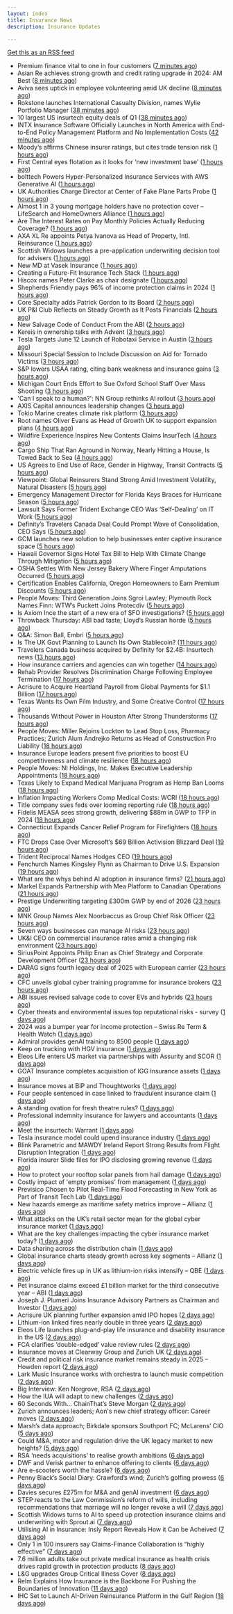 ```yaml
---
layout: index
title: Insurance News
description: Insurance Updates

---
```


[Get this as an RSS feed](/insurance.rss)

<!-- news_marker starts -->
- Premium finance vital to one in four customers ([7 minutes ago](https://www.postonline.co.uk/personal/7957831/premium-finance-vital-to-one-in-four-customers))
- Asian Re achieves strong growth and credit rating upgrade in 2024: AM Best ([8 minutes ago](https://www.reinsurancene.ws/asian-re-achieves-strong-growth-and-credit-rating-upgrade-in-2024-am-best/))
- Aviva sees uptick in employee volunteering amid UK decline ([8 minutes ago](https://www.postonline.co.uk/people/7957801/aviva-sees-uptick-in-employee-volunteering-amid-uk-decline))
- Rokstone launches International Casualty Division, names Wylie Portfolio Manager ([38 minutes ago](https://www.reinsurancene.ws/rokstone-launches-international-casualty-division-names-wylie-portfolio-manager/))
- 10 largest US insurtech equity deals of Q1 ([38 minutes ago](https://www.dig-in.com/list/10-largest-us-insurtech-equity-deals-of-q1))
- INTX Insurance Software Officially Launches in North America with End-to-End Policy Management Platform and No Implementation Costs ([42 minutes ago](https://www.insurtechinsights.com/intx-insurance-software-officially-launches-in-north-america-with-end-to-end-policy-management-platform-and-no-implementation-costs/))
- Moody’s affirms Chinese insurer ratings, but cites trade tension risk ([1 hours ago](https://www.reinsurancene.ws/moodys-affirms-chinese-insurer-ratings-but-cites-trade-tension-risk/))
- First Central eyes flotation as it looks for ‘new investment base’ ([1 hours ago](https://www.postonline.co.uk/news/7957822/first-central-eyes-flotation-as-it-looks-for-%E2%80%98new-investment-base%E2%80%99))
- bolttech Powers Hyper-Personalized Insurance Services with AWS Generative AI ([1 hours ago](https://www.insurtechinsights.com/bolttech-powers-hyper-personalized-insurance-services-with-aws-generative-ai/))
- UK Authorities Charge Director at Center of Fake Plane Parts Probe ([1 hours ago](https://www.insurancejournal.com/news/international/2025/05/29/825452.htm))
- Almost 1 in 3 young mortgage holders have no protection cover – LifeSearch and HomeOwners Alliance ([1 hours ago](https://ifamagazine.com/almost-1-in-3-young-mortgage-holders-have-no-protection-cover-lifesearch-and-homeowners-alliance/))
- Are The Interest Rates on Pay Monthly Policies Actually Reducing Coverage? ([1 hours ago](https://insurance-edge.net/2025/05/29/are-the-interest-rates-on-pay-monthly-policies-actually-reducing-coverage/))
- AXA XL Re appoints Petya Ivanova as Head of Property, Intl. Reinsurance ([1 hours ago](https://www.reinsurancene.ws/axa-xl-re-appoints-petya-ivanova-as-head-of-property-intl-reinsurance/))
- Scottish Widows launches a pre-application underwriting decision tool for advisers ([1 hours ago](https://ifamagazine.com/scottish-widows-launches-a-pre-application-underwriting-decision-tool-for-advisers/))
- New MD at Vasek Insurance ([1 hours ago](https://insurance-edge.net/2025/05/29/new-md-at-vasek-insurance/))
- Creating a Future-Fit Insurance Tech Stack ([1 hours ago](https://insurance-edge.net/2025/05/29/creating-a-future-fit-insurance-tech-stack/))
- Hiscox names Peter Clarke as chair designate ([1 hours ago](https://www.postonline.co.uk/news/7957829/hiscox-names-peter-clarke-as-chair-designate))
- Shepherds Friendly pays 96% of income protection claims in 2024 ([1 hours ago](https://ifamagazine.com/shepherds-friendly-pays-96-of-income-protection-claims-in-2024/))
- Core Specialty adds Patrick Gordon to its Board ([2 hours ago](https://www.reinsurancene.ws/core-specialty-adds-patrick-gordon-to-its-board/))
- UK P&I Club Reflects on Steady Growth as It Posts Financials ([2 hours ago](https://insurance-edge.net/2025/05/29/uk-pi-club-reflects-on-steady-growth-as-it-posts-financials/))
- New Salvage Code of Conduct From the ABI ([2 hours ago](https://insurance-edge.net/2025/05/29/new-salvage-code-of-conduct-from-the-abi/))
- Kereis in ownership talks with Advent ([3 hours ago](https://www.insurancebusinessmag.com/uk/news/breaking-news/kereis-in-ownership-talks-with-advent-537286.aspx))
- Tesla Targets June 12 Launch of Robotaxi Service in Austin ([3 hours ago](https://www.insurancejournal.com/news/southcentral/2025/05/29/825431.htm))
- Missouri Special Session to Include Discussion on Aid for Tornado Victims ([3 hours ago](https://www.insurancejournal.com/news/midwest/2025/05/29/825440.htm))
- S&P lowers USAA rating, citing bank weakness and insurance gains ([3 hours ago](https://www.reinsurancene.ws/sp-lowers-usaa-rating-citing-bank-weakness-and-insurance-gains/))
- Michigan Court Ends Effort to Sue Oxford School Staff Over Mass Shooting ([3 hours ago](https://www.insurancejournal.com/news/midwest/2025/05/29/825437.htm))
- 'Can I speak to a human?': NN Group rethinks AI rollout ([3 hours ago](https://www.insurancebusinessmag.com/uk/news/technology/can-i-speak-to-a-human-nn-group-rethinks-ai-rollout-537285.aspx))
- AXIS Capital announces leadership changes ([3 hours ago](https://www.insurancebusinessmag.com/uk/news/breaking-news/axis-capital-announces-leadership-changes-537284.aspx))
- Tokio Marine creates climate risk platform ([3 hours ago](https://www.insurancebusinessmag.com/uk/news/environmental/tokio-marine-creates-climate-risk-platform-537283.aspx))
- Root names Oliver Evans as Head of Growth UK to support expansion plans ([4 hours ago](https://www.reinsurancene.ws/root-names-oliver-evans-as-head-of-growth-uk-to-support-expansion-plans/))
- Wildfire Experience Inspires New Contents Claims InsurTech ([4 hours ago](https://www.insurancejournal.com/news/national/2025/05/29/825420.htm))
- Cargo Ship That Ran Aground in Norway, Nearly Hitting a House, Is Towed Back to Sea ([4 hours ago](https://www.insurancejournal.com/news/international/2025/05/29/825397.htm))
- US Agrees to End Use of Race, Gender in Highway, Transit Contracts ([5 hours ago](https://www.insurancejournal.com/news/national/2025/05/29/825425.htm))
- Viewpoint: Global Reinsurers Stand Strong Amid Investment Volatility, Natural Disasters ([5 hours ago](https://www.insurancejournal.com/news/international/2025/05/29/825382.htm))
- Emergency Management Director for Florida Keys Braces for Hurricane Season ([5 hours ago](https://www.insurancejournal.com/news/southeast/2025/05/29/825164.htm))
- Lawsuit Says Former Trident Exchange CEO Was ‘Self-Dealing’ on IT Work ([5 hours ago](https://www.insurancejournal.com/news/southeast/2025/05/29/825398.htm))
- Definity’s Travelers Canada Deal Could Prompt Wave of Consolidation, CEO Says ([5 hours ago](https://www.insurancejournal.com/news/international/2025/05/29/825404.htm))
- GCM launches new solution to help businesses enter captive insurance space ([5 hours ago](https://www.reinsurancene.ws/gcm-launches-new-solution-to-help-businesses-enter-captive-insurance-space/))
- Hawaii Governor Signs Hotel Tax Bill to Help With Climate Change Through Mitigation ([5 hours ago](https://www.insurancejournal.com/news/west/2025/05/29/825371.htm))
- OSHA Settles With New Jersey Bakery Where Finger Amputations Occurred ([5 hours ago](https://www.insurancejournal.com/news/east/2025/05/29/825306.htm))
- Certification Enables California, Oregon Homeowners to Earn Premium Discounts ([5 hours ago](https://www.insurancejournal.com/news/west/2025/05/29/824983.htm))
- People Moves: Third Generation Joins Sgroi Lawley; Plymouth Rock Names Finn: WTW’s Puckett Joins Protecdiv ([5 hours ago](https://www.insurancejournal.com/news/east/2025/05/29/825338.htm))
- Is Axiom Ince the start of a new era of SFO investigations? ([5 hours ago](https://www.postonline.co.uk/broker/7957763/is-axiom-ince-the-start-of-a-new-era-of-sfo-investigations))
- Throwback Thursday: ABI bad taste; Lloyd’s Russian horde ([5 hours ago](https://www.postonline.co.uk/lloyd%E2%80%99slondon/7956606/throwback-thursday-abi-bad-taste-lloyd%E2%80%99s-russian-horde))
- Q&A: Simon Ball, Embri ([5 hours ago](https://www.postonline.co.uk/technology/7957476/qa-simon-ball-embri))
- Is The UK Govt Planning to Launch Its Own Stablecoin? ([11 hours ago](https://insurance-edge.net/2025/05/28/is-the-uk-govt-planning-to-launch-its-own-stablecoin/))
- Travelers Canada business acquired by Definity for $2.4B: Insurtech news ([13 hours ago](https://www.dig-in.com/news/travelers-canada-acquired-by-definity-2-4b-insurtech-news))
- How insurance carriers and agencies can win together ([14 hours ago](https://www.dig-in.com/opinion/how-insurance-carriers-and-agencies-can-win-together))
- Rehab Provider Resolves Discrimination Charge Following Employee Termination ([17 hours ago](https://www.insurancejournal.com/news/midwest/2025/05/28/825367.htm))
- Acrisure to Acquire Heartland Payroll from Global Payments for $1.1 Billion ([17 hours ago](https://www.insurtechinsights.com/acrisure-to-acquire-heartland-payroll-from-global-payments-for-1-1-billion/))
- Texas Wants Its Own Film Industry, and Some Creative Control ([17 hours ago](https://www.insurancejournal.com/news/southcentral/2025/05/28/825363.htm))
- Thousands Without Power in Houston After Strong Thunderstorms ([17 hours ago](https://www.insurancejournal.com/news/southcentral/2025/05/28/825360.htm))
- People Moves: Miller Rejoins Lockton to Lead Stop Loss, Pharmacy Practices; Zurich Alum Andrejko Returns as Head of Construction Pro Liability ([18 hours ago](https://www.insurancejournal.com/news/national/2025/05/28/825333.htm))
- Insurance Europe leaders present five priorities to boost EU competitiveness and climate resilience ([18 hours ago](https://www.reinsurancene.ws/insurance-europe-leaders-present-five-priorities-to-boost-eu-competitiveness-and-climate-resilience/))
- People Moves: NI Holdings, Inc. Makes Executive Leadership Appointments ([18 hours ago](https://www.insurancejournal.com/news/midwest/2025/05/28/825344.htm))
- Texas Likely to Expand Medical Marijuana Program as Hemp Ban Looms ([18 hours ago](https://www.insurancejournal.com/news/southcentral/2025/05/28/825348.htm))
- Inflation Impacting Workers Comp Medical Costs: WCRI ([18 hours ago](https://www.insurancejournal.com/news/national/2025/05/28/825345.htm))
- Title company sues feds over looming reporting rule ([18 hours ago](https://www.dig-in.com/news/title-company-sues-feds-over-looming-reporting-rule))
- Fidelis MEASA sees strong growth, delivering $88m in GWP to TFP in 2024 ([18 hours ago](https://www.reinsurancene.ws/fidelis-measa-sees-strong-growth-delivering-88m-in-gwp-to-tfp-in-2024/))
- Connecticut Expands Cancer Relief Program for Firefighters ([18 hours ago](https://www.insurancejournal.com/news/east/2025/05/28/825324.htm))
- FTC Drops Case Over Microsoft’s $69 Billion Activision Blizzard Deal ([19 hours ago](https://www.insurancejournal.com/news/national/2025/05/28/825322.htm))
- Trident Reciprocal Names Hodges CEO ([19 hours ago](https://www.insurancejournal.com/news/southeast/2025/05/28/825318.htm))
- Fenchurch Names Kingsley Flynn as Chairman to Drive U.S. Expansion ([19 hours ago](https://www.insurtechinsights.com/fenchurch-names-kingsley-flynn-as-chairman-to-drive-u-s-expansion/))
- What are the whys behind AI adoption in insurance firms? ([21 hours ago](https://www.dig-in.com/news/what-are-the-whys-behind-ai-adoption-in-insurance-firms))
- Markel Expands Partnership with Mea Platform to Canadian Operations ([21 hours ago](https://www.insurtechinsights.com/markel-expands-partnership-with-mea-platform-to-canadian-operations/))
- Prestige Underwriting targeting £300m GWP by end of 2026 ([23 hours ago](https://www.postonline.co.uk/news/7957825/prestige-underwriting-targeting-%C2%A3300m-gwp-by-end-of-2026))
- MNK Group Names Alex Noorbaccus as Group Chief Risk Officer ([23 hours ago](https://www.insurtechinsights.com/mnk-group-names-alex-noorbaccus-as-group-chief-risk-officer/))
- Seven ways businesses can manage AI risks ([23 hours ago](https://www.insurancebusinessmag.com/uk/news/cyber/seven-ways-businesses-can-manage-ai-risks-537188.aspx))
- UK&I CEO on commercial insurance rates amid a changing risk environment ([23 hours ago](https://www.insurancebusinessmag.com/uk/news/breaking-news/ukandi-ceo-on-commercial-insurance-rates-amid-a-changing-risk-environment-537187.aspx))
- SiriusPoint Appoints Philip Enan as Chief Strategy and Corporate Development Officer ([23 hours ago](https://www.insurtechinsights.com/siriuspoint-appoints-philip-enan-as-chief-strategy-and-corporate-development-officer/))
- DARAG signs fourth legacy deal of 2025 with European carrier ([23 hours ago](https://www.insurancebusinessmag.com/uk/news/breaking-news/darag-signs-fourth-legacy-deal-of-2025-with-european-carrier-537184.aspx))
- CFC unveils global cyber training programme for insurance brokers ([23 hours ago](https://www.insurancebusinessmag.com/uk/news/cyber/cfc-unveils-global-cyber-training-programme-for-insurance-brokers-537183.aspx))
- ABI issues revised salvage code to cover EVs and hybrids ([23 hours ago](https://www.insurancebusinessmag.com/uk/news/auto-motor/abi-issues-revised-salvage-code-to-cover-evs-and-hybrids-537182.aspx))
- Cyber threats and environmental issues top reputational risks - survey ([1 days ago](https://www.insurancebusinessmag.com/uk/news/cyber/cyber-threats-and-environmental-issues-top-reputational-risks--survey-537171.aspx))
- 2024 was a bumper year for income protection – Swiss Re Term & Health Watch ([1 days ago](https://ifamagazine.com/2024-was-a-bumper-year-for-income-protection-swiss-re-term-health-watch/))
- Admiral provides genAI training to 8500 people ([1 days ago](https://www.postonline.co.uk/technology/7957819/admiral-provides-genai-training-to-8500-people))
- Keep on trucking with HGV insurance ([1 days ago](https://www.postonline.co.uk/commercial/7957551/keep-on-trucking-with-hgv-insurance))
- Eleos Life enters US market via partnerships with Assurity and SCOR ([1 days ago](https://www.insurancebusinessmag.com/uk/news/life-insurance/eleos-life-enters-us-market-via-partnerships-with-assurity-and-scor-537149.aspx))
- GOAT Insurance completes acquisition of IGG Insurance assets ([1 days ago](https://www.insurancebusinessmag.com/uk/news/breaking-news/goat-insurance-completes-acquisition-of-igg-insurance-assets-537148.aspx))
- Insurance moves at BIP and Thoughtworks ([1 days ago](https://www.insurancebusinessmag.com/uk/news/breaking-news/insurance-moves-at-bip-and-thoughtworks-537146.aspx))
- Four people sentenced in case linked to fraudulent insurance claim ([1 days ago](https://www.insurancebusinessmag.com/uk/news/breaking-news/four-people-sentenced-in-case-linked-to-fraudulent-insurance-claim-537145.aspx))
- A standing ovation for fresh theatre rules? ([1 days ago](https://www.postonline.co.uk/commercial/7957410/a-standing-ovation-for-fresh-theatre-rules))
- Professional indemnity insurance for lawyers and accountants ([1 days ago](https://www.postonline.co.uk/commercial/7957725/professional-indemnity-insurance-for-lawyers-and-accountants))
- Meet the insurtech: Warrant ([1 days ago](https://www.dig-in.com/news/meet-the-insurtech-warrant))
- Tesla insurance model could upend insurance industry ([1 days ago](https://www.dig-in.com/opinion/tesla-insurance-model-could-upend-insurance-industry))
- Blink Parametric and MAWDY Ireland Report Strong Results from Flight Disruption Integration ([1 days ago](https://www.insurtechinsights.com/blink-parametric-and-mawdy-ireland-report-strong-results-from-flight-disruption-integration/))
- Florida insurer Slide files for IPO disclosing growing revenue ([1 days ago](https://www.dig-in.com/articles/florida-insurer-slide-files-for-ipo-disclosing-growing-revenue))
- How to protect your rooftop solar panels from hail damage ([1 days ago](https://www.dig-in.com/articles/how-to-protect-your-rooftop-solar-panels-from-hail-damage))
- Costly impact of 'empty promises' from management ([1 days ago](https://www.insurancebusinessmag.com/uk/business-strategy/costly-impact-of-empty-promises-from-management-537075.aspx))
- Previsico Chosen to Pilot Real-Time Flood Forecasting in New York as Part of Transit Tech Lab ([1 days ago](https://www.insurtechinsights.com/previsico-chosen-to-pilot-real-time-flood-forecasting-in-new-york-as-part-of-transit-tech-lab/))
- New hazards emerge as maritime safety metrics improve – Allianz ([1 days ago](https://www.insurancebusinessmag.com/uk/news/marine/new-hazards-emerge-as-maritime-safety-metrics-improve--allianz-537061.aspx))
- What attacks on the UK’s retail sector mean for the global cyber insurance market ([1 days ago](https://www.insurancebusinessmag.com/uk/news/breaking-news/what-attacks-on-the-uks-retail-sector-mean-for-the-global-cyber-insurance-market-537050.aspx))
- What are the key challenges impacting the cyber insurance market today? ([1 days ago](https://www.insurancebusinessmag.com/uk/news/cyber/what-are-the-key-challenges-impacting-the-cyber-insurance-market-today-536998.aspx))
- Data sharing across the distribution chain ([1 days ago](https://www.insurancebusinessmag.com/uk/news/breaking-news/data-sharing-across-the-distribution-chain-536997.aspx))
- Global insurance charts steady growth across key segments – Allianz ([1 days ago](https://www.insurancebusinessmag.com/uk/news/breaking-news/global-insurance-charts-steady-growth-across-key-segments--allianz-536991.aspx))
- Electric vehicle fires up in UK as lithium-ion risks intensify – QBE ([1 days ago](https://www.insurancebusinessmag.com/uk/news/auto-motor/electric-vehicle-fires-up-in-uk-as-lithiumion-risks-intensify--qbe-536990.aspx))
- Pet insurance claims exceed £1 billion market for the third consecutive year – ABI ([1 days ago](https://www.insurancebusinessmag.com/uk/news/breaking-news/pet-insurance-claims-exceed-1-billion-market-for-the-third-consecutive-year--abi-536999.aspx))
- Joseph J. Plumeri Joins Insurance Advisory Partners as Chairman and Investor ([1 days ago](https://www.insurtechinsights.com/joseph-j-plumeri-joins-insurance-advisory-partners-as-chairman-and-investor/))
- Acrisure UK planning further expansion amid IPO hopes ([2 days ago](https://www.postonline.co.uk/news/7957733/acrisure-uk-planning-further-expansion-amid-ipo-hopes))
- Lithium-ion linked fires nearly double in three years ([2 days ago](https://www.postonline.co.uk/personal/7957821/lithium-ion-linked-fires-nearly-double-in-three-years))
- Eleos Life launches plug-and-play life insurance and disability insurance in the US ([2 days ago](https://ifamagazine.com/eleos-life-launches-plug-and-play-life-insurance-and-disability-insurance-in-the-us/))
- FCA clarifies ‘double-edged’ value review rules ([2 days ago](https://www.postonline.co.uk/regulation/7957818/fca-clarifies-%E2%80%98double-edged%E2%80%99-value-review-rules))
- Insurance moves at Clearway Group and Zurich UK ([2 days ago](https://www.insurancebusinessmag.com/uk/news/breaking-news/insurance-moves-at-clearway-group-and-zurich-uk-536969.aspx))
- Credit and political risk insurance market remains steady in 2025 – Howden report ([2 days ago](https://www.insurancebusinessmag.com/uk/news/breaking-news/credit-and-political-risk-insurance-market-remains-steady-in-2025--howden-report-536968.aspx))
- Lark Music Insurance works with orchestra to launch music competition ([2 days ago](https://www.insurancebusinessmag.com/uk/news/breaking-news/lark-music-insurance-works-with-orchestra-to-launch-music-competition-536967.aspx))
- Big Interview: Ken Norgrove, RSA ([2 days ago](https://www.postonline.co.uk/commercial/7957757/big-interview-ken-norgrove-rsa))
- How the IUA will adapt to new challenges ([2 days ago](https://www.postonline.co.uk/lloyd%E2%80%99slondon/7957817/how-the-iua-will-adapt-to-new-challenges))
- 60 Seconds With... ChainThat’s Steve Morgan ([2 days ago](https://www.postonline.co.uk/technology/7957440/60-seconds-with-chainthat%E2%80%99s-steve-morgan))
- Zurich announces leaders; Aon's new chief strategy officer: Career moves ([2 days ago](https://www.dig-in.com/news/zurichs-leaders-aons-chief-strategy-officer-career-moves))
- Marsh’s data approach; Birkdale sponsors Southport FC; McLarens’ CIO ([5 days ago](https://www.postonline.co.uk/news/7957810/marsh%E2%80%99s-data-approach-birkdale-sponsors-southport-fc-mclarens%E2%80%99-cio))
- Could M&A, motor and regulation drive the UK legacy market to new heights? ([5 days ago](https://www.postonline.co.uk/reinsurance/7957816/could-ma-motor-and-regulation-drive-the-uk-legacy-market-to-new-heights))
- RSA ‘needs acquisitions’ to realise growth ambitions ([6 days ago](https://www.postonline.co.uk/news/7957807/rsa-%E2%80%98needs-acquisitions%E2%80%99-to-realise-growth-ambitions))
- DWF and Verisk partner to enhance offering to clients ([6 days ago](https://www.postonline.co.uk/news/7957815/dwf-and-verisk-partner-to-enhance-offering-to-clients))
- Are e-scooters worth the hassle? ([6 days ago](https://www.postonline.co.uk/regulation/7957744/are-e-scooters-worth-the-hassle))
- Penny Black’s Social Diary: Crawford’s wind; Zurich’s golfing prowess ([6 days ago](https://www.postonline.co.uk/people/7957569/penny-black%E2%80%99s-social-diary-crawford%E2%80%99s-wind-zurich%E2%80%99s-golfing-prowess))
- Davies secures £275m for M&A and genAI investment ([6 days ago](https://www.postonline.co.uk/claims/7957808/davies-secures-%C2%A3275m-for-ma-and-genai-investment))
- STEP reacts to the Law Commission’s reform of wills, including recommendations that marriage will no longer revoke a will ([7 days ago](https://ifamagazine.com/step-reacts-to-the-law-commissions-reform-of-wills-including-recommendations-that-marriage-will-no-longer-revoke-a-will/))
- Scottish Widows turns to AI to speed up protection insurance claims and underwriting with Sprout.ai ([7 days ago](https://ifamagazine.com/scottish-widows-turns-to-ai-to-speed-up-protection-insurance-claims-and-underwriting-with-sprout-ai/))
- Utilising AI in Insurance: Insly Report Reveals How it Can be Acheived ([7 days ago](https://thefintechtimes.com/utilising-ai-in-insurance-insly-report-reveals-how-it-can-be-acheived/))
- Only 1 in 100 insurers say Claims-Finance Collaboration is “highly effective” ([7 days ago](https://ifamagazine.com/only-1-in-100-insurers-say-claims-finance-collaboration-is-highly-effective/))
- 7.6 million adults take out private medical insurance as health crisis drives rapid growth in protection products ([8 days ago](https://ifamagazine.com/7-6-million-adults-take-out-private-medical-insurance-as-health-crisis-drives-rapid-growth-in-protection-products/))
- L&G upgrades Group Critical Illness Cover ([8 days ago](https://ifamagazine.com/lg-upgrades-group-critical-illness-cover/))
- Relm Explains How Insurance is the Backbone For Pushing the Boundaries of Innovation ([11 days ago](https://thefintechtimes.com/relm-explains-how-insurance-is-the-backbone-for-pushing-the-boundaries-of-innovation/))
- IHC Set to Launch AI-Driven Reinsurance Platform in the Gulf Region ([18 days ago](https://thefintechtimes.com/ihc-set-to-launch-ai-driven-reinsurance-platform/))

<!-- news_marker ends -->